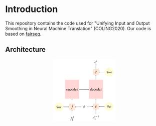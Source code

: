 # Introduction
This repository contains the code used for "Unifying Input and Output Smoothing in Neural Machine Translation" (COLING2020). Our code is based on
[fairseq](https://github.com/pytorch/fairseq).

## Architecture
<div align=center>
<img src="./images/arch.png"/ width="200px">
</div>
